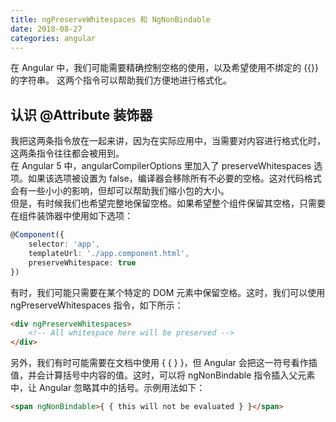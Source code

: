 ```yaml
---
title: ngPreserveWhitespaces 和 NgNonBindable        
date: 2018-08-27
categories: angular
---
```

在 Angular 中，我们可能需要精确控制空格的使用，以及希望使用不绑定的 {{}} 的字符串。
这两个指令可以帮助我们方便地进行格式化。
<!-- more -->

## 认识 @Attribute 装饰器

我把这两条指令放在一起来讲，因为在实际应用中，当需要对内容进行格式化时，这两条指令往往都会被用到。   
在 Angular 5 中，angularCompilerOptions 里加入了 preserveWhitespaces 选项。如果该选项被设置为 false，编译器会移除所有不必要的空格。这对代码格式会有一些小小的影响，但却可以帮助我们缩小包的大小。   
但是，有时候我们也希望完整地保留空格。如果希望整个组件保留其空格，只需要在组件装饰器中使用如下选项：   

```typescript
@Component({
    selector: 'app',
    templateUrl: './app.component.html',
    preserveWhitespace: true
})
```

有时，我们可能只需要在某个特定的 DOM 元素中保留空格。这时，我们可以使用 ngPreserveWhitespaces 指令，如下所示：
```html
<div ngPreserveWhitespaces>
    <!-- All whitespace here will be preserved -->
</div>
```
另外，我们有时可能需要在文档中使用 { { } }，但 Angular 会把这一符号看作插值，并会计算括号中内容的值。这时，可以将 ngNonBindable 指令插入父元素中，让 Angular 忽略其中的括号。示例用法如下：   
```html
<span ngNonBindable>{ { this will not be evaluated } }</span>
```
